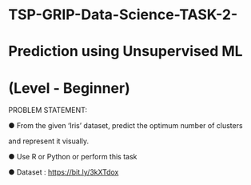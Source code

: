 # TSP-GRIP-Data-Science-TASK-2-

# Prediction using Unsupervised ML

# (Level - Beginner)

PROBLEM STATEMENT:

● From the given ‘Iris’ dataset, predict the optimum number of clusters

and represent it visually.

● Use R or Python or perform this task

● Dataset : https://bit.ly/3kXTdox


